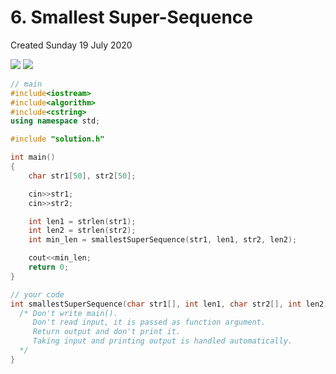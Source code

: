 # 6. Smallest Super-Sequence
Created Sunday 19 July 2020

![](/assets/6._Smallest_Super-Sequence_-_80-image-1.png)
![](/assets/6._Smallest_Super-Sequence_-_80-image-2.png)

```cpp
// main
#include<iostream>
#include<algorithm>
#include<cstring>
using namespace std;

#include "solution.h"

int main()
{
    char str1[50], str2[50];

    cin>>str1;
    cin>>str2;

    int len1 = strlen(str1);
    int len2 = strlen(str2);
    int min_len = smallestSuperSequence(str1, len1, str2, len2);

    cout<<min_len;
    return 0;
}

// your code
int smallestSuperSequence(char str1[], int len1, char str2[], int len2) {
  /* Don't write main().
     Don't read input, it is passed as function argument.
     Return output and don't print it.
     Taking input and printing output is handled automatically.
  */
}
```
